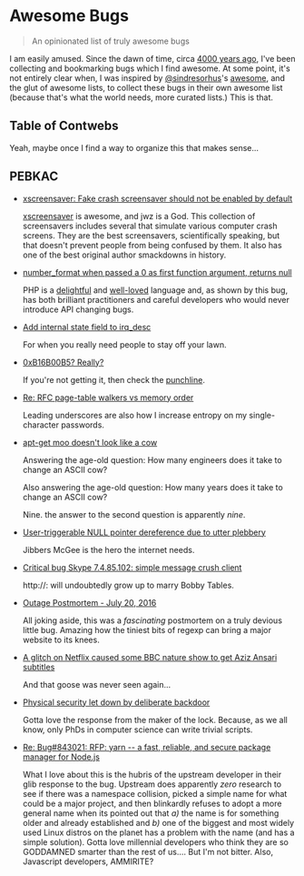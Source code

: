 # Awesome Bugs

> An opinionated list of truly awesome bugs

I am easily amused. Since the dawn of time, circa
[4000 years ago](http://flyingspaghettimonster.wikia.com/wiki/Pastafarianism),
I've been collecting and bookmarking bugs which I find awesome. At some point,
it's not entirely clear when, I was inspired by
[@sindresorhus](https://github.com/sindresorhus)'s 
[awesome](https://github.com/sindresorhus/awesome), and the glut of awesome
lists, to collect these bugs in their own awesome list (because that's what
the world needs, more curated lists.) This is that.

## Table of Contwebs

Yeah, maybe once I find a way to organize this that makes sense...

## PEBKAC

* [xscreensaver: Fake crash screensaver should not be enabled by default](https://bugs.debian.org/cgi-bin/bugreport.cgi?bug=553529)

   [xscreensaver](https://www.jwz.org/xscreensaver/) is awesome, and jwz is a God.
   This collection of screensavers includes several that simulate various
   computer crash screens. They are the best screensavers, scientifically
   speaking, but that doesn't prevent people from being confused by them. It
   also has one of the best original author smackdowns in history.

* [number_format when passed a 0 as first function argument, returns null](https://bugs.php.net/bug.php?id=50696)

   PHP is a [delightful](http://phpsadness.com/sad/52) and [well-loved](https://www.google.com/search?q=php+sucks)
   language and, as shown by this bug, has both brilliant practitioners and careful
   developers who would never introduce API changing bugs.

* [Add internal state field to irq_desc](http://www.spinics.net/lists/linux-tip-commits/msg11099.html)

   For when you really need people to stay off your lawn.

* [0xB16B00B5? Really?](https://lkml.org/lkml/2012/7/13/154)

   If you're not getting it, then check the [punchline](https://lkml.org/lkml/2012/7/13/209).

* [Re: RFC page-table walkers vs memory order](https://lwn.net/Articles/509149/)

   Leading underscores are also how I increase entropy on my single-character passwords.

* [apt-get moo doesn't look like a cow](https://bugs.launchpad.net/ubuntu/+source/apt/+bug/56125)

   Answering the age-old question: How many engineers does it take to change an ASCII cow?

   Also answering the age-old question: How many years does it take to change an ASCII cow?

   Nine. the answer to the second question is apparently *nine*.

* [User-triggerable NULL pointer dereference due to utter plebbery](https://jira.mongodb.org/browse/PYTHON-532)

   Jibbers McGee is the hero the internet needs.

* [Critical bug Skype 7.4.85.102: simple message crush client](https://community.skype.com/t5/Windows-archive/Critical-bug-Skype-7-4-85-102-simple-message-crush-client/td-p/3996419)

   http://: will undoubtedly grow up to marry Bobby Tables.

* [Outage Postmortem - July 20, 2016](http://stackstatus.net/post/147710624694/outage-postmortem-july-20-2016)

   All joking aside, this was a *fascinating* postmortem on a truly devious
   little bug. Amazing how the tiniest bits of regexp can bring a major
   website to its knees.

* [A glitch on Netflix caused some BBC nature show to get Aziz Ansari subtitles](https://www.reddit.com/r/funny/comments/4vv5f6/a_glitch_on_netflix_caused_some_bbc_nature_show/)

   And that goose was never seen again...

* [Physical security let down by deliberate backdoor](https://www.amazon.com/review/R1OPKA227Q6P5)

   Gotta love the response from the maker of the lock. Because, as we all know,
   only PhDs in computer science can write trivial scripts.

* [Re: Bug#843021: RFP: yarn -- a fast, reliable, and secure package manager for Node.js](https://lists.debian.org/debian-devel/2016/11/msg00103.html)

   What I love about this is the hubris of the upstream developer in their glib
   response to the bug. Upstream does apparently *zero* research to see if there
   was a namespace collision, picked a simple name for what could be a major
   project, and then blinkardly refuses to adopt a more general name when
   its pointed out that *a)* the name is for something older and already
   established and *b)* one of the biggest and most widely used Linux distros
   on the planet has a problem with the name (and has a simple solution).
   Gotta love millennial developers who think they are so GODDAMNED smarter
   than the rest of us.... But I'm not bitter. Also, Javascript developers, AMMIRITE?
